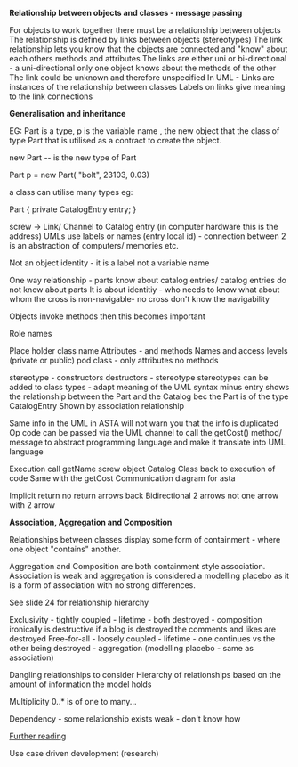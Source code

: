 __Relationship between objects and classes - message passing__

For objects to work together there must be a relationship between objects
The relationship is defined by links between objects (stereotypes)
The link relationship lets you know that the objects are connected and "know" about each others methods and attributes
The links are either uni or bi-directional - a uni-directional only one object knows about the methods of the other
The link could be unknown and therefore unspecified
In UML - Links are instances of the relationship between classes
Labels on links give meaning to the link connections

__Generalisation and inheritance__

EG:
Part is a type, p is the variable name , the new object that the class of type Part that is utilised as a contract to create the object.

new Part -- is the new type of Part

Part p = new Part( "bolt", 23103, 0.03)

a class can utilise many types
eg:

Part {
  private CatalogEntry entry;
}

screw -> Link/ Channel to Catalog entry (in computer hardware this is the address)
UMLs use labels or names (entry local id) - connection between 2 is an abstraction of computers/ memories etc.

Not an object identity - it is a label not a variable name

One way relationship - parts know about catalog entries/ catalog entries do not know about parts
It is about identitiy - who needs to know what about whom the cross is non-navigable- no cross don't know the navigability

Objects invoke methods then this becomes important

Role names

Place holder class name
Attributes - and methods
Names and access levels (private or public)
pod class - only attributes no methods 

stereotype - constructors
destructors - stereotype
stereotypes can be added to class types - adapt meaning of the UML syntax
minus entry shows the relationship between the Part and the Catalog bec the Part is of the type CatalogEntry
Shown by association relationship

Same info in the UML in ASTA will not warn you that the info is duplicated
Op code can be passed via the UML channel to call the getCost() method/ message to abstract programming language and make it translate into UML language

Execution call
getName
screw object
Catalog Class
back to execution of code
Same with the getCost
Communication diagram for asta

Implicit return no return arrows back
Bidirectional 2 arrows not one arrow with 2 arrow

__Association, Aggregation and Composition__

Relationships between classes display some form of containment - where one object "contains" another.

Aggregation and Composition are both containment style association. Association is weak and aggregation is considered a modelling placebo as it is a form of association with no strong differences.

See slide 24 for relationship hierarchy

Exclusivity - tightly coupled - lifetime - both destroyed - composition ironically is destructive if a blog is destroyed the comments and likes are destroyed
Free-for-all - loosely coupled - lifetime - one continues vs the other being destroyed - aggregation (modelling placebo - same as association)

Dangling relationships to consider
Hierarchy of relationships based on the amount of information the model holds

Multiplicity 0..* is of one to many...

Dependency - some relationship exists weak - don't know how

[Further reading](https://www.visual-paradigm.com/guide/uml-unified-modeling-language/uml-aggregation-vs-composition/)

Use case driven development (research)